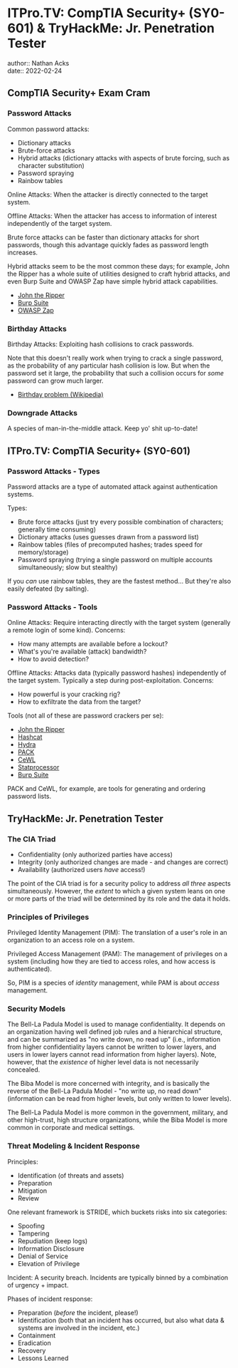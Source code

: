 # ITPro.TV: CompTIA Security+ (SY0-601) & TryHackMe: Jr. Penetration Tester

author:: Nathan Acks  
date:: 2022-02-24

## CompTIA Security+ Exam Cram

### Password Attacks

Common password attacks:

* Dictionary attacks
* Brute-force attacks
* Hybrid attacks (dictionary attacks with aspects of brute forcing, such as character substitution)
* Password spraying
* Rainbow tables

Online Attacks: When the attacker is directly connected to the target system.

Offline Attacks: When the attacker has access to information of interest independently of the target system.

Brute force attacks can be faster than dictionary attacks for short passwords, though this advantage quickly fades as password length increases.

Hybrid attacks seem to be the most common these days; for example, John the Ripper has a whole suite of utilities designed to craft hybrid attacks, and even Burp Suite and OWASP Zap have simple hybrid attack capabilities.

* [John the Ripper](../notes/john-the-ripper.md)
* [Burp Suite](../notes/burp-suite.md)
* [OWASP Zap](../notes/owasp-zap.md)

### Birthday Attacks

Birthday Attacks: Exploiting hash collisions to crack passwords.

Note that this doesn't really work when trying to crack a single password, as the probability of any particular hash collision is low. But when the password set it large, the probability that such a collision occurs for *some* password can grow much larger.

* [Birthday problem (Wikipedia)](https://en.wikipedia.org/wiki/Birthday_problem)

### Downgrade Attacks

A species of man-in-the-middle attack. Keep yo' shit up-to-date!

## ITPro.TV: CompTIA Security+ (SY0-601)

### Password Attacks - Types

Password attacks are a type of automated attack against authentication systems.

Types:

* Brute force attacks (just try every possible combination of characters; generally time consuming)
* Dictionary attacks (uses guesses drawn from a password list)
* Rainbow tables (files of precomputed hashes; trades speed for memory/storage)
* Password spraying (trying a single password on multiple accounts simultaneously; slow but stealthy)

If you *can* use rainbow tables, they are the fastest method... But they're also easily defeated (by salting).

### Password Attacks - Tools

Online Attacks: Require interacting directly with the target system (generally a remote login of some kind). Concerns:

* How many attempts are available before a lockout?
* What's you're available (attack) bandwidth?
* How to avoid detection?

Offline Attacks: Attacks data (typically password hashes) independently of the target system. Typically a step during post-exploitation. Concerns:

* How powerful is your cracking rig?
* How to exfiltrate the data from the target?

Tools (not all of these are password crackers per se):

* [John the Ripper](../notes/john-the-ripper.md)
* [Hashcat](../notes/hashcat.md)
* [Hydra](../notes/hydra.md)
* [PACK](https://www.kali.org/tools/pack/)
* [CeWL](https://github.com/digininja/CeWL)
* [Statprocessor](https://hashcat.net/wiki/doku.php?id=statsprocessor)
* [Burp Suite](../notes/burp-suite.md)

PACK and CeWL, for example, are tools for generating and ordering password lists.

## TryHackMe: Jr. Penetration Tester

### The CIA Triad

* Confidentiality (only authorized parties have access)
* Integrity (only authorized changes are made - and changes are correct)
* Availability (authorized users *have* access!)

The point of the CIA triad is for a security policy to address *all three* aspects simultaneously. However, the *extent* to which a given system leans on one or more parts of the triad will be determined by its role and the data it holds.

### Principles of Privileges

Privileged Identity Management (PIM): The translation of a user's role in an organization to an access role on a system.

Privileged Access Management (PAM): The management of privileges on a system (including how they are tied to access roles, and how access is authenticated).

So, PIM is a species of *identity* management, while PAM is about *access* management.

### Security Models

The Bell-La Padula Model is used to manage confidentiality. It depends on an organization having well defined job rules and a hierarchical structure, and can be summarized as "no write down, no  read up" (i.e., information from higher confidentiality layers cannot be written to lower layers, and users in lower layers cannot read information from higher layers). Note, however, that the *existence* of higher level data is not necessarily concealed.

The Biba Model is more concerned with integrity, and is basically the reverse of the Bell-La Padula Model - "no write up, no read down" (information can be read from higher levels, but only written to lower levels).

The Bell-La Padula Model is more common in the government, military, and other high-trust, high structure organizations, while the Biba Model is more common in corporate and medical settings.

### Threat Modeling & Incident Response

Principles:

* Identification (of threats and assets)
* Preparation
* Mitigation
* Review

One relevant framework is STRIDE, which buckets risks into six categories:

* Spoofing
* Tampering
* Repudiation (keep logs)
* Information Disclosure
* Denial of Service
* Elevation of Privilege

Incident: A security breach. Incidents are typically binned by a combination of urgency + impact.

Phases of incident response:

* Preparation (*before* the incident, please!)
* Identification (both that an incident has occurred, but also what data & systems are involved in the incident, etc.)
* Containment
* Eradication
* Recovery
* Lessons Learned
